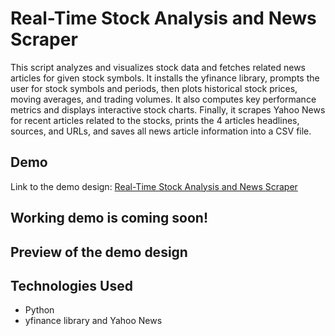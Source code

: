 <h1>Real-Time Stock Analysis and News Scraper</h1>

<p>
This script analyzes and visualizes stock data and fetches related news articles for given stock symbols. It installs the yfinance library, prompts the user for stock symbols and periods, then plots historical stock prices, moving averages, and trading volumes. It also computes key performance metrics and displays interactive stock charts. Finally, it scrapes Yahoo News for recent articles related to the stocks, prints the 4 articles headlines, sources, and URLs, and saves all news article information into a CSV file.
</p>

<h2>Demo</h2>
<p>
  Link to the demo design: <a href="https://www.figma.com/design/XOjz03AzEBr1HhWuQ3b4Gm/Real-Time-Stock-Analysis-and-News-Scraper?node-id=0-1&t=LNNsVrFLwwvkyJXT-1">Real-Time Stock Analysis and News Scraper</a>
</p>
<h2>Working demo is coming soon!</h2>
<h2>Preview of the demo design</h2>

<h2>Technologies Used</h2>
<ul>
  <li>Python</li>
  <li>yfinance library and Yahoo News</li>
</ul>
